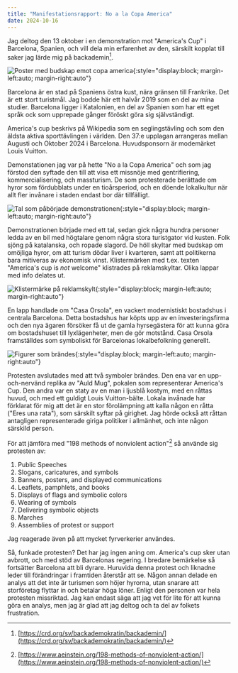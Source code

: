 ```yaml
---
title: "Manifestationsrapport: No a la Copa America"
date: 2024-10-16
---
```


Jag deltog den 13 oktober i en demonstration mot "America's Cup" i Barcelona, Spanien, och vill dela min erfarenhet av den, särskilt kopplat till saker jag lärde mig på backademin[^1].

![Poster med budskap emot copa america](/assets/images/copa-poster.jpg){:style="display:block; margin-left:auto; margin-right:auto"}

Barcelona är en stad på Spaniens östra kust, nära gränsen till Frankrike. Det är ett stort turistmål. Jag bodde här ett halvår 2019 som en del av mina studier. Barcelona ligger i Katalonien, en del av Spanien som har ett eget språk ock som upprepade gånger föröskt göra sig självständigt.

America's cup beskrivs på Wikipedia som en seglingstävling och som den äldsta aktiva sporttävlingen i världen. Den 37:e upplagan arrangeras mellan Augusti och Oktober 2024 i Barcelona. Huvudsponsorn är modemärket Louis Vuitton.

Demonstationen jag var på hette "No a la Copa America" och som jag förstod den syftade den till att visa ett missnöje med gentrifiering, kommercialisering, och massturism. De som protesterade berättade om hyror som fördubblats under en tioårsperiod, och en döende lokalkultur när allt fler invånare i staden endast bor där tillfälligt. 

![Tal som påbörjade demonstrationen](/assets/images/copa-speech.jpg){:style="display:block; margin-left:auto; margin-right:auto"}

Demonstrationen började med ett tal, sedan gick några hundra personer ledda av en bil med högtalare genom några stora turistgator vid kusten. Folk sjöng på katalanska, och ropade slagord. De höll skyltar med budskap om omöjliga hyror, om att turism dödar liver i kvarteren, samt att politikerna bara mitiveras av ekonomisk vinst. Klistermärken med t.ex. texten "America's cup is _not_ welcome" klistrades på reklamskyltar. Olika lappar med info delates ut.

![Klistermärke på reklamskylt](/assets/images/copa-sticker.jpg){:style="display:block; margin-left:auto; margin-right:auto"}

En lapp handlade om "Casa Orsola", en vackert modernistiskt bostadshus i centrala Barcelona. Detta bostadshus har köpts upp av en investeringsfirma och den nya ägaren försöker få ut de gamla hyrsegästera för att kunna göra om bostadshuset till lyxlägenheter, men de gör motstånd. Casa Orsola framställdes som symboliskt för Barcelonas lokalbefolkning generellt.

![Figurer som brändes](/assets/images/copa-symbols.jpg){:style="display:block; margin-left:auto; margin-right:auto"}

Protesten avslutades med att två symboler brändes. Den ena var en upp-och-nervänd replika av "Auld Mug", pokalen som representerar America's Cup. Den andra var en staty av en man i ljusblå kostym, med en råttas huvud, och med ett guldigt Louis Vuitton-bälte. Lokala invånade har förklarat för mig att det är en stor förolämpning att kalla någon en råtta ("Eres una rata"), som särskilt syftar på girighet. Jag hörde också att råttan antagligen representerade giriga politiker i allmänhet, och inte någon särskild person. 

För att jämföra med "198 methods of nonviolent action"[^2] så använde sig protesten av:

1. Public Speeches
7. Slogans, caricatures, and symbols
8. Banners, posters, and displayed communications
9. Leaflets, pamphlets, and books	
18. Displays of flags and symbolic colors
19. Wearing of symbols
21. Delivering symbolic objects
38. Marches
47. Assemblies of protest or support

Jag reagerade även på att mycket fyrverkerier användes. 

Så, funkade protesten? Det har jag ingen aning om. America's cup sker utan avbrott, och med stöd av Barcelonas regering. I bredare bemärkelse så fortsätter Barcelona att bli dyrare. Huruvida denna protest och liknadne leder till förändringar i framtiden återstår att se. Någon annan delade en analys att det inte är turismen som höjer hyrorna, utan snarare att storföretag flyttar in och betalar höga löner. Enligt den personen var hela protesten missriktad. Jag kan endast säga att jag vet för lite för att kunna göra en analys, men jag är glad att jag deltog och ta del av folkets frustration. 

[^1]: [https://crd.org/sv/backademokratin/backademin/](https://crd.org/sv/backademokratin/backademin/)
[^2]: [https://www.aeinstein.org/198-methods-of-nonviolent-action/](https://www.aeinstein.org/198-methods-of-nonviolent-action/)
